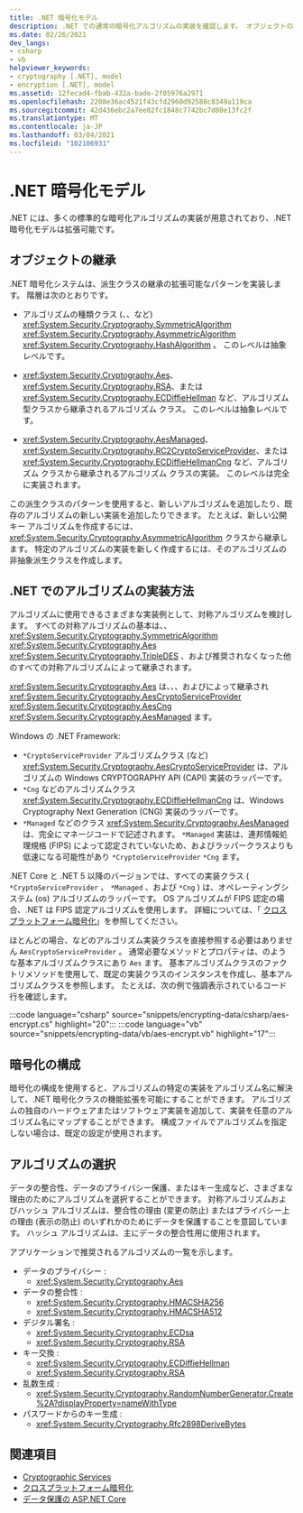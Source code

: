 ```yaml
---
title: .NET 暗号化モデル
description: .NET での通常の暗号化アルゴリズムの実装を確認します。 オブジェクトの継承、ストリームのデザイン、& 構成の拡張可能な暗号化モデルについて説明します。
ms.date: 02/26/2021
dev_langs:
- csharp
- vb
helpviewer_keywords:
- cryptography [.NET], model
- encryption [.NET], model
ms.assetid: 12fecad4-fbab-432a-bade-2f05976a2971
ms.openlocfilehash: 2208e36ac4521f43cfd2960d92588c8349a119ca
ms.sourcegitcommit: 42d436ebc2a7ee02fc1848c7742bc7d80e13fc2f
ms.translationtype: MT
ms.contentlocale: ja-JP
ms.lasthandoff: 03/04/2021
ms.locfileid: "102106931"
---
```

# <a name="net-cryptography-model"></a>.NET 暗号化モデル

.NET には、多くの標準的な暗号化アルゴリズムの実装が用意されており、.NET 暗号化モデルは拡張可能です。

## <a name="object-inheritance"></a>オブジェクトの継承

.NET 暗号化システムは、派生クラスの継承の拡張可能なパターンを実装します。 階層は次のとおりです。

- アルゴリズムの種類クラス (、、など) <xref:System.Security.Cryptography.SymmetricAlgorithm>  <xref:System.Security.Cryptography.AsymmetricAlgorithm> <xref:System.Security.Cryptography.HashAlgorithm> 。 このレベルは抽象レベルです。

- <xref:System.Security.Cryptography.Aes>、<xref:System.Security.Cryptography.RSA>、または <xref:System.Security.Cryptography.ECDiffieHellman> など、アルゴリズム型クラスから継承されるアルゴリズム クラス。 このレベルは抽象レベルです。

- <xref:System.Security.Cryptography.AesManaged>、<xref:System.Security.Cryptography.RC2CryptoServiceProvider>、または <xref:System.Security.Cryptography.ECDiffieHellmanCng> など、アルゴリズム クラスから継承されるアルゴリズム クラスの実装。 このレベルは完全に実装されます。

この派生クラスのパターンを使用すると、新しいアルゴリズムを追加したり、既存のアルゴリズムの新しい実装を追加したりできます。 たとえば、新しい公開キー アルゴリズムを作成するには、<xref:System.Security.Cryptography.AsymmetricAlgorithm> クラスから継承します。 特定のアルゴリズムの実装を新しく作成するには、そのアルゴリズムの非抽象派生クラスを作成します。

## <a name="how-algorithms-are-implemented-in-net"></a>.NET でのアルゴリズムの実装方法

アルゴリズムに使用できるさまざまな実装例として、対称アルゴリズムを検討します。 すべての対称アルゴリズムの基本は、、 <xref:System.Security.Cryptography.SymmetricAlgorithm> <xref:System.Security.Cryptography.Aes> <xref:System.Security.Cryptography.TripleDES> 、および推奨されなくなった他のすべての対称アルゴリズムによって継承されます。

<xref:System.Security.Cryptography.Aes> は、、、およびによって継承され <xref:System.Security.Cryptography.AesCryptoServiceProvider> <xref:System.Security.Cryptography.AesCng> <xref:System.Security.Cryptography.AesManaged> ます。

Windows の .NET Framework:

* `*CryptoServiceProvider` アルゴリズムクラス (など) <xref:System.Security.Cryptography.AesCryptoServiceProvider> は、アルゴリズムの Windows CRYPTOGRAPHY API (CAPI) 実装のラッパーです。
* `*Cng` などのアルゴリズムクラス <xref:System.Security.Cryptography.ECDiffieHellmanCng> は、Windows Cryptography Next Generation (CNG) 実装のラッパーです。
* `*Managed` などのクラス <xref:System.Security.Cryptography.AesManaged> は、完全にマネージコードで記述されます。 `*Managed` 実装は、連邦情報処理規格 (FIPS) によって認定されていないため、およびラッパークラスよりも低速になる可能性があり `*CryptoServiceProvider` `*Cng` ます。

.NET Core と .NET 5 以降のバージョンでは、すべての実装クラス ( `*CryptoServiceProvider` 、 `*Managed` 、および `*Cng` ) は、オペレーティングシステム (os) アルゴリズムのラッパーです。 OS アルゴリズムが FIPS 認定の場合、.NET は FIPS 認定アルゴリズムを使用します。 詳細については、「 [クロスプラットフォーム暗号化](cross-platform-cryptography.md)」を参照してください。

ほとんどの場合、などのアルゴリズム実装クラスを直接参照する必要はありません `AesCryptoServiceProvider` 。 通常必要なメソッドとプロパティは、のような基本アルゴリズムクラスにあり `Aes` ます。 基本アルゴリズムクラスのファクトリメソッドを使用して、既定の実装クラスのインスタンスを作成し、基本アルゴリズムクラスを参照します。 たとえば、次の例で強調表示されているコード行を確認します。

:::code language="csharp" source="snippets/encrypting-data/csharp/aes-encrypt.cs" highlight="20":::
:::code language="vb" source="snippets/encrypting-data/vb/aes-encrypt.vb" highlight="17":::

## <a name="cryptographic-configuration"></a>暗号化の構成

暗号化の構成を使用すると、アルゴリズムの特定の実装をアルゴリズム名に解決して、.NET 暗号化クラスの機能拡張を可能にすることができます。 アルゴリズムの独自のハードウェアまたはソフトウェア実装を追加して、実装を任意のアルゴリズム名にマップすることができます。 構成ファイルでアルゴリズムを指定しない場合は、既定の設定が使用されます。

## <a name="choose-an-algorithm"></a>アルゴリズムの選択

データの整合性、データのプライバシー保護、またはキー生成など、さまざまな理由のためにアルゴリズムを選択することができます。 対称アルゴリズムおよびハッシュ アルゴリズムは、整合性の理由 (変更の防止) またはプライバシー上の理由 (表示の防止) のいずれかのためにデータを保護することを意図しています。 ハッシュ アルゴリズムは、主にデータの整合性用に使用されます。

アプリケーションで推奨されるアルゴリズムの一覧を示します。

- データのプライバシー : 
  - <xref:System.Security.Cryptography.Aes>
- データの整合性 : 
  - <xref:System.Security.Cryptography.HMACSHA256>
  - <xref:System.Security.Cryptography.HMACSHA512>
- デジタル署名 : 
  - <xref:System.Security.Cryptography.ECDsa>
  - <xref:System.Security.Cryptography.RSA>
- キー交換 : 
  - <xref:System.Security.Cryptography.ECDiffieHellman>
  - <xref:System.Security.Cryptography.RSA>
- 乱数生成 : 
  - <xref:System.Security.Cryptography.RandomNumberGenerator.Create%2A?displayProperty=nameWithType>
- パスワードからのキー生成 :  
  - <xref:System.Security.Cryptography.Rfc2898DeriveBytes>

## <a name="see-also"></a>関連項目

- [Cryptographic Services](cryptographic-services.md)
- [クロスプラットフォーム暗号化](cross-platform-cryptography.md)
- [データ保護の ASP.NET Core](/aspnet/core/security/data-protection/introduction)
